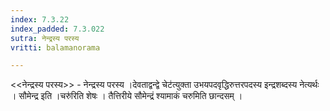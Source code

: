 ```yaml
---
index: 7.3.22
index_padded: 7.3.022
sutra: नेन्द्रस्य परस्य
vritti: balamanorama

---
```

<<नेन्द्रस्य परस्य>> - नेन्द्रस्य परस्य ।देवताद्वन्द्वे चेट॑त्युक्ता उभयपदवृद्धिरुत्तरपदस्य इन्द्रशब्दस्य नेत्यर्थः । सौमेन्द्र इति ।चरु॑रिति शेषः । तैत्तिरीये सौमेन्द्रं श्यामाकं चरुमिति छान्दसम् । 